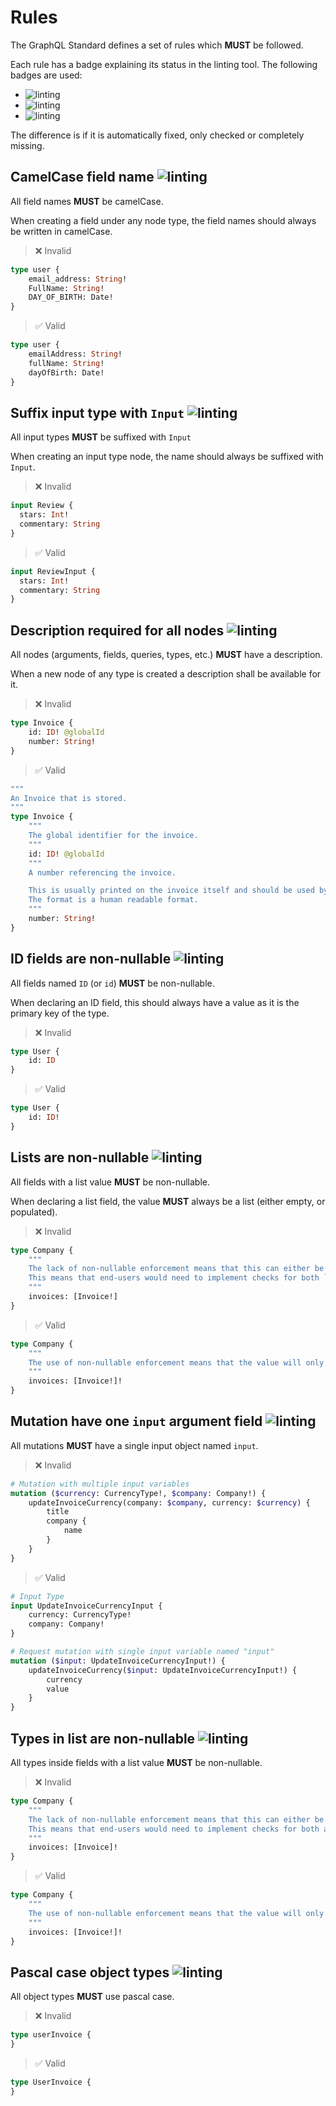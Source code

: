 # Rules
The GraphQL Standard defines a set of rules which **MUST** be followed.

Each rule has a badge explaining its status in the linting tool. The following badges are used:
- ![linting](https://img.shields.io/badge/linting-auto-blue) 
- ![linting](https://img.shields.io/badge/linting-checks-blue)
- ![linting](https://img.shields.io/badge/linting-missing-red)

The difference is if it is automatically fixed, only checked or completely missing. 


## CamelCase field name ![linting](https://img.shields.io/badge/linting-auto-blue)
All field names **MUST** be camelCase.  

When creating a field under any node type, the field names should always be written in camelCase.

> ❌ Invalid
```graphql
type user {
    email_address: String!
    FullName: String!
    DAY_OF_BIRTH: Date!
}
```

> ✅ Valid
```graphql
type user {
    emailAddress: String!
    fullName: String!
    dayOfBirth: Date!
}
```

## Suffix input type with `Input` ![linting](https://img.shields.io/badge/linting-auto-blue)
All input types **MUST** be suffixed with `Input`

When creating an input type node, the name should always be suffixed with `Input`.

> ❌ Invalid
```graphql
input Review {
  stars: Int!
  commentary: String
}
```
> ✅ Valid
```graphql
input ReviewInput {
  stars: Int!
  commentary: String
}
```

## Description required for all nodes ![linting](https://img.shields.io/badge/linting-checks-blue)
All nodes (arguments, fields, queries, types, etc.) **MUST** have a description.

When a new node of any type is created a description shall be available for it.

> ❌ Invalid

```graphql
type Invoice {
    id: ID! @globalId
    number: String!
}
```

> ✅ Valid

```graphql
"""
An Invoice that is stored.
"""
type Invoice {
    """
    The global identifier for the invoice.
    """
    id: ID! @globalId
    """
    A number referencing the invoice.

    This is usually printed on the invoice itself and should be used by booking system and finance departments.
    The format is a human readable format.
    """
    number: String!
}
```

## ID fields are non-nullable ![linting](https://img.shields.io/badge/linting-auto-blue)
All fields named `ID` (or `id`) **MUST** be non-nullable.

When declaring an ID field, this should always have a value as it is the primary key of the type.

> ❌ Invalid
```graphql
type User {
    id: ID
}
```

> ✅ Valid
```graphql
type User {
    id: ID!
}
```

## Lists are non-nullable ![linting](https://img.shields.io/badge/linting-auto-blue)
All fields with a list value **MUST** be non-nullable.

When declaring a list field, the value **MUST** always be a list (either empty, or populated).

> ❌ Invalid
```graphql
type Company {
    """
    The lack of non-nullable enforcement means that this can either be `[]`, `null`, or a populated list.
    This means that end-users would need to implement checks for both `null` and an empty list.
    """
    invoices: [Invoice!]
}
```

> ✅ Valid
```graphql
type Company {
    """
    The use of non-nullable enforcement means that the value will only ever be `[]` or a populated list.
    """
    invoices: [Invoice!]!
}
```

## Mutation have one `input` argument field ![linting](https://img.shields.io/badge/linting-auto-blue)
All mutations **MUST** have a single input object named `input`.

> ❌ Invalid

```graphql
# Mutation with multiple input variables
mutation ($currency: CurrencyType!, $company: Company!) {
    updateInvoiceCurrency(company: $company, currency: $currency) {
        title
        company {
            name
        }
    }
}
```

> ✅ Valid

```graphql
# Input Type
input UpdateInvoiceCurrencyInput {
    currency: CurrencyType!
    company: Company!
}

# Request mutation with single input variable named "input"
mutation ($input: UpdateInvoiceCurrencyInput!) {
    updateInvoiceCurrency($input: UpdateInvoiceCurrencyInput!) {
        currency
        value
    }
}
```

## Types in list are non-nullable ![linting](https://img.shields.io/badge/linting-auto-blue)
All types inside fields with a list value **MUST** be non-nullable.

> ❌ Invalid
```graphql
type Company {
    """
    The lack of non-nullable enforcement means that this can either be `[]`, `[null]`, or a populated list of 'Invoice' types.
    This means that end-users would need to implement checks for both a list containing `null` and an empty list.
    """
    invoices: [Invoice]!
}
```

> ✅ Valid
```graphql
type Company {
    """
    The use of non-nullable enforcement means that the value will only ever be `[]` or a populated list of type 'Invoice'.
    """
    invoices: [Invoice!]!
}
```

## Pascal case object types ![linting](https://img.shields.io/badge/linting-auto-blue)

All object types **MUST** use pascal case.

> ❌ Invalid

```graphql
type userInvoice {
}
```

> ✅ Valid

```graphql
type UserInvoice {
}
```
